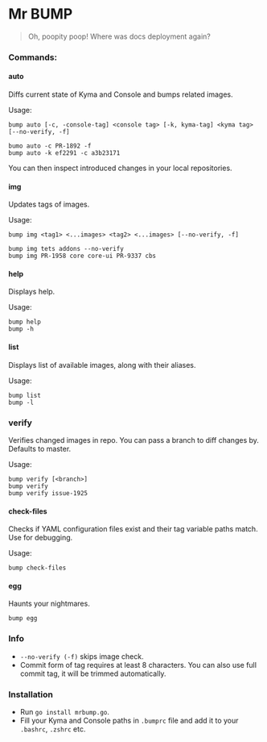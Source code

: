 # Mr BUMP
> Oh, poopity poop! Where was docs deployment again?

### Commands:

#### auto
Diffs current state of Kyma and Console and bumps related images.

Usage:
```
bump auto [-c, -console-tag] <console tag> [-k, kyma-tag] <kyma tag> [--no-verify, -f]

bumo auto -c PR-1892 -f
bump auto -k ef2291 -c a3b23171
```
You can then inspect introduced changes in your local repositories.
#### img
Updates tags of images.

Usage:

```
bump img <tag1> <...images> <tag2> <...images> [--no-verify, -f]

bump img tets addons --no-verify
bump img PR-1958 core core-ui PR-9337 cbs
```
#### help
Displays help.

Usage:

```
bump help
bump -h
```
#### list
Displays list of available images, along with their aliases.

Usage:

```
bump list
bump -l
```
### verify
Verifies changed images in repo. You can pass a branch to diff changes by. Defaults to master.

Usage:

```
bump verify [<branch>]
bump verify
bump verify issue-1925
```
#### check-files
Checks if YAML configuration files exist and their tag variable paths match. Use for debugging.

Usage:

```
bump check-files
```
#### egg
Haunts your nightmares.

```
bump egg
```

### Info
* `--no-verify (-f)` skips image check.
* Commit form of tag requires at least 8 characters. You can also use full commit tag, it will be trimmed automatically.

### Installation

* Run `go install mrbump.go`.
* Fill your Kyma and Console paths in `.bumprc` file and add it to your `.bashrc`, `.zshrc` etc.
